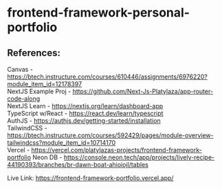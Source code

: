 # frontend-framework-personal-portfolio

## References:

Canvas - https://btech.instructure.com/courses/610446/assignments/6976220?module_item_id=12178397  
NextJS Example Proj - https://github.com/Next-Js-Platylaza/app-router-code-along  
NextJS Learn - https://nextjs.org/learn/dashboard-app  
TypeScript w/React - https://react.dev/learn/typescript  
AuthJS - https://authjs.dev/getting-started/installation  
TailwindCSS - https://btech.instructure.com/courses/592429/pages/module-overview-tailwindcss?module_item_id=10714170  
Vercel - https://vercel.com/platylazas-projects/frontend-framework-portfolio
Neon DB - https://console.neon.tech/app/projects/lively-recipe-44190393/branches/br-dawn-boat-ahioiojl/tables

Live Link: https://frontend-framework-portfolio.vercel.app/
